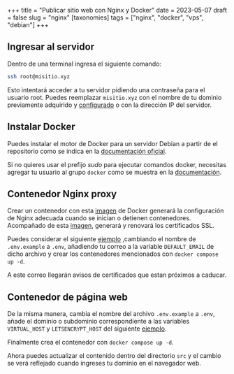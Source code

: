 +++
title = "Publicar sitio web con Nginx y Docker"
date = 2023-05-07
draft = false 
slug = "nginx"
[taxonomies]
tags = ["nginx", "docker", "vps", "debian"]
+++

## Ingresar al servidor

Dentro de una terminal ingresa el siguiente comando:

```bash 
ssh root@misitio.xyz
```

Esto intentará acceder a tu servidor pidiendo una contraseña para el
usuario root. Puedes reemplazar `misitio.xyz` con el nombre de tu dominio
previamente adquirido y [configurado](@/dns/index.md) o con la dirección
IP del servidor.

## Instalar Docker

Puedes instalar el motor de Docker para un servidor Debian a partir de el
repositorio como se indica en la 
[documentación oficial](https://docs.docker.com/engine/install/debian/#install-using-the-repository).

Si no quieres usar el prefijo *sudo* para ejecutar comandos docker, necesitas
agregar tu usuario al grupo `docker` como se muestra en la 
[documentación](https://docs.docker.com/engine/install/linux-postinstall/).

## Contenedor Nginx proxy

Crear un contenedor con esta 
[imagen](https://hub.docker.com/r/nginxproxy/nginx-proxy) de Docker generará
la configuración de Nginx adecuada cuando se inician o detienen 
contenedores. Acompañado de esta 
[imagen](https://hub.docker.com/r/nginxproxy/acme-companion), generará y
renovará los certificados SSL.

Puedes considerar el siguiente [ejemplo](https://github.com/lu1s9/vigilant-docker/tree/main/nginx-proxy-acme)
,cambiando el nombre de `.env.example` a `.env`, añadiendo tu correo a la 
variable `DEFAULT_EMAIL` de dicho archivo y crear los contenedores mencionados 
con `docker compose up -d`.

A este correo llegarán avisos de certificados que estan próximos a caducar.

## Contenedor de página web

De la misma manera, cambia el nombre del archivo `.env.example` a `.env`,
añade el dominio o subdominio correspondiente a las variables `VIRTUAL_HOST` y 
`LETSENCRYPT_HOST` del siguiente 
[ejemplo](https://github.com/lu1s9/vigilant-docker/tree/main/nginx-website).

Finalmente crea el contenedor con `docker compose up -d`.

Ahora puedes actualizar el contenido dentro del directorio `src` y el 
cambio se verá reflejado cuando ingreses tu dominio en el navegador web.

